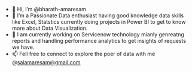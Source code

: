- 👋 Hi, I’m @bharath-amaresam
- 👀 I’m a Passionate Data enthusiast having good knowledge data skills like Excel, Statstics currently doing projects in Power BI to get to know more about Data Visualization.
- 🌱 I am currently working on Servicenow technology mianly genreatng reports and handling performance analytics to get insights of requests we have.
- 📫 Fell free to connect to explore the poer of data with me @saiamaresam@gmail.com
<!---
bharath-amaresam/bharath-amaresam is a ✨ special ✨ repository because its `README.md` (this file) appears on your GitHub profile.
You can click the Preview link to take a look at your changes.
--->
